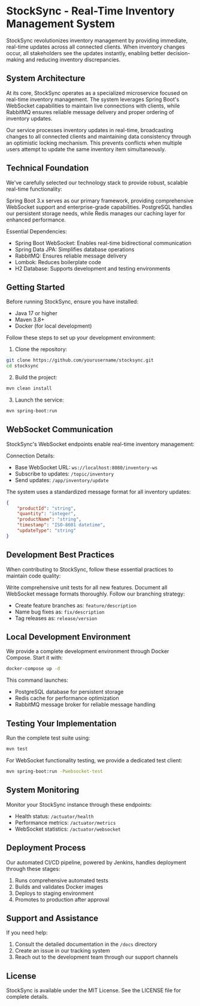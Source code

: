 # StockSync - Real-Time Inventory Management System

StockSync revolutionizes inventory management by providing immediate, real-time updates across all connected clients. When inventory changes occur, all stakeholders see the updates instantly, enabling better decision-making and reducing inventory discrepancies.

## System Architecture

At its core, StockSync operates as a specialized microservice focused on real-time inventory management. The system leverages Spring Boot's WebSocket capabilities to maintain live connections with clients, while RabbitMQ ensures reliable message delivery and proper ordering of inventory updates.

Our service processes inventory updates in real-time, broadcasting changes to all connected clients and maintaining data consistency through an optimistic locking mechanism. This prevents conflicts when multiple users attempt to update the same inventory item simultaneously.

## Technical Foundation

We've carefully selected our technology stack to provide robust, scalable real-time functionality:

Spring Boot 3.x serves as our primary framework, providing comprehensive WebSocket support and enterprise-grade capabilities. PostgreSQL handles our persistent storage needs, while Redis manages our caching layer for enhanced performance.

Essential Dependencies:
- Spring Boot WebSocket: Enables real-time bidirectional communication
- Spring Data JPA: Simplifies database operations
- RabbitMQ: Ensures reliable message delivery
- Lombok: Reduces boilerplate code
- H2 Database: Supports development and testing environments

## Getting Started

Before running StockSync, ensure you have installed:
- Java 17 or higher
- Maven 3.8+
- Docker (for local development)

Follow these steps to set up your development environment:

1. Clone the repository:
```bash
git clone https://github.com/yourusername/stocksync.git
cd stocksync
```

2. Build the project:
```bash
mvn clean install
```

3. Launch the service:
```bash
mvn spring-boot:run
```

## WebSocket Communication

StockSync's WebSocket endpoints enable real-time inventory management:

Connection Details:
- Base WebSocket URL: `ws://localhost:8080/inventory-ws`
- Subscribe to updates: `/topic/inventory`
- Send updates: `/app/inventory/update`

The system uses a standardized message format for all inventory updates:
```json
{
    "productId": "string",
    "quantity": "integer",
    "productName": "string",
    "timestamp": "ISO-8601 datetime",
    "updateType": "string"
}
```

## Development Best Practices

When contributing to StockSync, follow these essential practices to maintain code quality:

Write comprehensive unit tests for all new features. Document all WebSocket message formats thoroughly. Follow our branching strategy:
- Create feature branches as: `feature/description`
- Name bug fixes as: `fix/description`
- Tag releases as: `release/version`

## Local Development Environment

We provide a complete development environment through Docker Compose. Start it with:

```bash
docker-compose up -d
```

This command launches:
- PostgreSQL database for persistent storage
- Redis cache for performance optimization
- RabbitMQ message broker for reliable message handling

## Testing Your Implementation

Run the complete test suite using:
```bash
mvn test
```

For WebSocket functionality testing, we provide a dedicated test client:
```bash
mvn spring-boot:run -Pwebsocket-test
```

## System Monitoring

Monitor your StockSync instance through these endpoints:
- Health status: `/actuator/health`
- Performance metrics: `/actuator/metrics`
- WebSocket statistics: `/actuator/websocket`

## Deployment Process

Our automated CI/CD pipeline, powered by Jenkins, handles deployment through these stages:
1. Runs comprehensive automated tests
2. Builds and validates Docker images
3. Deploys to staging environment
4. Promotes to production after approval

## Support and Assistance

If you need help:
1. Consult the detailed documentation in the `/docs` directory
2. Create an issue in our tracking system
3. Reach out to the development team through our support channels

## License

StockSync is available under the MIT License. See the LICENSE file for complete details.